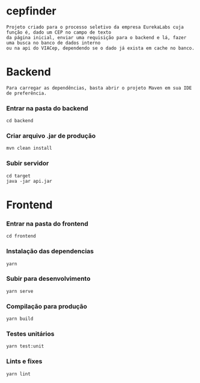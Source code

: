 # cepfinder

```
Projeto criado para o processo seletivo da empresa EurekaLabs cuja função é, dado um CEP no campo de texto 
da página inicial, enviar uma requisição para o backend e lá, fazer uma busca no banco de dados interno 
ou na api do VIACep, dependendo se o dado já exista em cache no banco.
```

# Backend

``` 
Para carregar as dependências, basta abrir o projeto Maven em sua IDE de preferência.
```

### Entrar na pasta do backend
``` 
cd backend
```

### Criar arquivo .jar de produção
``` 
mvn clean install
``` 

### Subir servidor
``` 
cd target 
java -jar api.jar
```

# Frontend

### Entrar na pasta do frontend
```
cd frontend
```

### Instalação das dependencias
```
yarn
```

### Subir para desenvolvimento
```
yarn serve
```

### Compilação para produção
```
yarn build
```

### Testes unitários
```
yarn test:unit
```

### Lints e fixes
```
yarn lint
```
